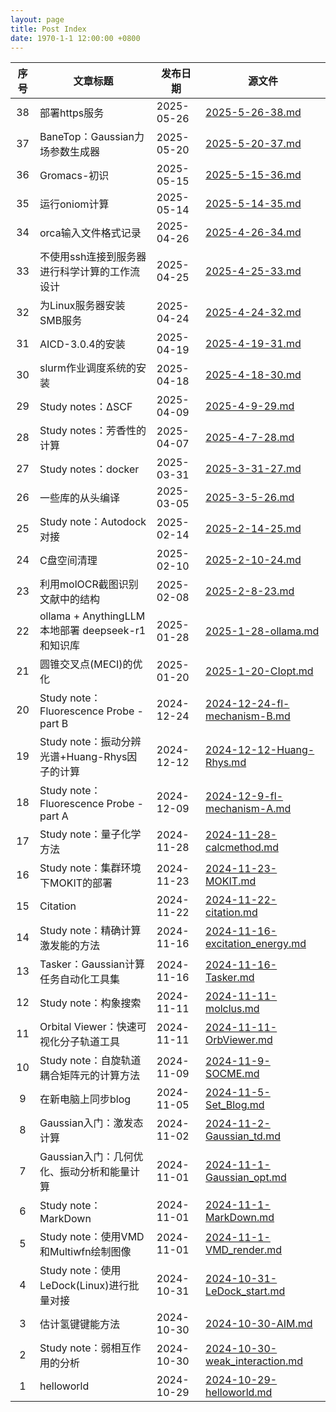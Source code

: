 ```yaml
---
layout: page
title: Post Index
date: 1970-1-1 12:00:00 +0800
---
```


| 序号 | 文章标题 | 发布日期 | 源文件 |
|:------:|----------|----------|--------|
| 38 | 部署https服务 | 2025-05-26 | [2025-5-26-38.md](https://bane-dysta.github.io/posts/38) |
| 37 | BaneTop：Gaussian力场参数生成器 | 2025-05-20 | [2025-5-20-37.md](https://bane-dysta.github.io/posts/37) |
| 36 | Gromacs-初识 | 2025-05-15 | [2025-5-15-36.md](https://bane-dysta.github.io/posts/36) |
| 35 | 运行oniom计算 | 2025-05-14 | [2025-5-14-35.md](https://bane-dysta.github.io/posts/35) |
| 34 | orca输入文件格式记录 | 2025-04-26 | [2025-4-26-34.md](https://bane-dysta.github.io/posts/34) |
| 33 | 不使用ssh连接到服务器进行科学计算的工作流设计 | 2025-04-25 | [2025-4-25-33.md](https://bane-dysta.github.io/posts/33) |
| 32 | 为Linux服务器安装SMB服务 | 2025-04-24 | [2025-4-24-32.md](https://bane-dysta.github.io/posts/32) |
| 31 | AICD-3.0.4的安装 | 2025-04-19 | [2025-4-19-31.md](https://bane-dysta.github.io/posts/31) |
| 30 | slurm作业调度系统的安装 | 2025-04-18 | [2025-4-18-30.md](https://bane-dysta.github.io/posts/30) |
| 29 | Study notes：ΔSCF | 2025-04-09 | [2025-4-9-29.md](https://bane-dysta.github.io/posts/29) |
| 28 | Study notes：芳香性的计算 | 2025-04-07 | [2025-4-7-28.md](https://bane-dysta.github.io/posts/28) |
| 27 | Study notes：docker | 2025-03-31 | [2025-3-31-27.md](https://bane-dysta.github.io/posts/27) |
| 26 | 一些库的从头编译 | 2025-03-05 | [2025-3-5-26.md](https://bane-dysta.github.io/posts/26) |
| 25 | Study note：Autodock对接 | 2025-02-14 | [2025-2-14-25.md](https://bane-dysta.github.io/posts/25) |
| 24 | C盘空间清理 | 2025-02-10 | [2025-2-10-24.md](https://bane-dysta.github.io/posts/24) |
| 23 | 利用molOCR截图识别文献中的结构 | 2025-02-08 | [2025-2-8-23.md](https://bane-dysta.github.io/posts/23) |
| 22 | ollama + AnythingLLM 本地部署 deepseek-r1 和知识库 | 2025-01-28 | [2025-1-28-ollama.md](https://bane-dysta.github.io/posts/ollama) |
| 21 | 圆锥交叉点(MECI)的优化 | 2025-01-20 | [2025-1-20-CIopt.md](https://bane-dysta.github.io/posts/CIopt) |
| 20 | Study note：Fluorescence Probe - part B | 2024-12-24 | [2024-12-24-fl-mechanism-B.md](https://bane-dysta.github.io/posts/fl-mechanism-B) |
| 19 | Study note：振动分辨光谱+Huang-Rhys因子的计算 | 2024-12-12 | [2024-12-12-Huang-Rhys.md](https://bane-dysta.github.io/posts/Huang-Rhys) |
| 18 | Study note：Fluorescence Probe - part A | 2024-12-09 | [2024-12-9-fl-mechanism-A.md](https://bane-dysta.github.io/posts/fl-mechanism-A) |
| 17 | Study note：量子化学方法 | 2024-11-28 | [2024-11-28-calcmethod.md](https://bane-dysta.github.io/posts/calcmethod) |
| 16 | Study note：集群环境下MOKIT的部署 | 2024-11-23 | [2024-11-23-MOKIT.md](https://bane-dysta.github.io/posts/MOKIT) |
| 15 | Citation | 2024-11-22 | [2024-11-22-citation.md](https://bane-dysta.github.io/posts/citation) |
| 14 | Study note：精确计算激发能的方法 | 2024-11-16 | [2024-11-16-excitation_energy.md](https://bane-dysta.github.io/posts/excitation_energy) |
| 13 | Tasker：Gaussian计算任务自动化工具集 | 2024-11-16 | [2024-11-16-Tasker.md](https://bane-dysta.github.io/posts/Tasker) |
| 12 | Study note：构象搜索 | 2024-11-11 | [2024-11-11-molclus.md](https://bane-dysta.github.io/posts/molclus) |
| 11 | Orbital Viewer：快速可视化分子轨道工具 | 2024-11-11 | [2024-11-11-OrbViewer.md](https://bane-dysta.github.io/posts/OrbViewer) |
| 10 | Study note：自旋轨道耦合矩阵元的计算方法 | 2024-11-09 | [2024-11-9-SOCME.md](https://bane-dysta.github.io/posts/SOCME) |
| 9 | 在新电脑上同步blog | 2024-11-05 | [2024-11-5-Set_Blog.md](https://bane-dysta.github.io/posts/Set_Blog) |
| 8 | Gaussian入门：激发态计算 | 2024-11-02 | [2024-11-2-Gaussian_td.md](https://bane-dysta.github.io/posts/Gaussian_td) |
| 7 | Gaussian入门：几何优化、振动分析和能量计算 | 2024-11-01 | [2024-11-1-Gaussian_opt.md](https://bane-dysta.github.io/posts/Gaussian_opt) |
| 6 | Study note：MarkDown | 2024-11-01 | [2024-11-1-MarkDown.md](https://bane-dysta.github.io/posts/MarkDown) |
| 5 | Study note：使用VMD和Multiwfn绘制图像 | 2024-11-01 | [2024-11-1-VMD_render.md](https://bane-dysta.github.io/posts/VMD_render) |
| 4 | Study note：使用LeDock(Linux)进行批量对接 | 2024-10-31 | [2024-10-31-LeDock_start.md](https://bane-dysta.github.io/posts/LeDock_start) |
| 3 | 估计氢键键能方法 | 2024-10-30 | [2024-10-30-AIM.md](https://bane-dysta.github.io/posts/AIM) |
| 2 | Study note：弱相互作用的分析 | 2024-10-30 | [2024-10-30-weak_interaction.md](https://bane-dysta.github.io/posts/weak_interaction) |
| 1 | helloworld | 2024-10-29 | [2024-10-29-helloworld.md](https://bane-dysta.github.io/posts/helloworld) |
